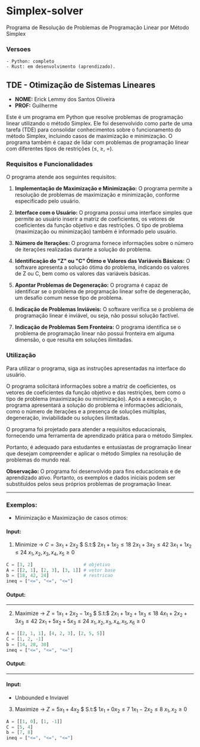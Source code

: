 # Simplex-solver
Programa de Resolução de Problemas de Programação Linear por Método Simplex

### Versoes
    - Python: completo
    - Rust: em desenvolvimento (aprendizado).

## TDE - Otimização de Sistemas Lineares
- **NOME:** Erick Lemmy dos Santos Oliveira
- **PROF:** Guilherme

Este é um programa em Python que resolve problemas de programação linear utilizando o método Simplex. Ele foi desenvolvido como parte de uma tarefa (TDE) para consolidar conhecimentos sobre o funcionamento do método Simplex, incluindo casos de maximização e minimização. O programa também é capaz de lidar com problemas de programação linear com diferentes tipos de restrições (≤, ≥, =).

### Requisitos e Funcionalidades
O programa atende aos seguintes requisitos:

1. **Implementação de Maximização e Minimização:** O programa permite a resolução de problemas de maximização e minimização, conforme especificado pelo usuário.

2. **Interface com o Usuário:** O programa possui uma interface simples que permite ao usuário inserir a matriz de coeficientes, os vetores de coeficientes da função objetivo e das restrições. O tipo de problema (maximização ou minimização) também é informado pelo usuário.

3. **Número de Iterações:** O programa fornece informações sobre o número de iterações realizadas durante a solução do problema.

4. **Identificação do "Z" ou "C" Ótimo e Valores das Variáveis Básicas:** O software apresenta a solução ótima do problema, indicando os valores de Z ou C, bem como os valores das variáveis básicas.

5. **Apontar Problemas de Degeneração:** O programa é capaz de identificar se o problema de programação linear sofre de degeneração, um desafio comum nesse tipo de problema.

6. **Indicação de Problemas Inviáveis:** O software verifica se o problema de programação linear é inviável, ou seja, não possui solução factível.

7. **Indicação de Problemas Sem Fronteira:** O programa identifica se o problema de programação linear não possui fronteira em alguma dimensão, o que resulta em soluções ilimitadas.

### Utilização
Para utilizar o programa, siga as instruções apresentadas na interface do usuário. 

O programa solicitará informações sobre a matriz de coeficientes, os vetores de coeficientes da função objetivo e das restrições, bem como o tipo de problema (maximização ou minimização). Após a execução, o programa apresentará a solução do problema e informações adicionais, como o número de iterações e a presença de soluções múltiplas, degeneração, inviabilidade ou soluções ilimitadas.

O programa foi projetado para atender a requisitos educacionais, fornecendo uma ferramenta de aprendizado prática para o método Simplex. 

Portanto, é adequado para estudantes e entusiastas de programação linear que desejam compreender e aplicar o método Simplex na resolução de problemas do mundo real.

**Observação:** O programa foi desenvolvido para fins educacionais e de aprendizado ativo. Portanto, os exemplos e dados iniciais podem ser substituídos pelos seus próprios problemas de programação linear.

---

### Exemplos:

- Minimização e Maximização de casos otimos:

#### Input:
1. Minimize $\to$ $C = 3x_1 + 2x_2$
$ S.t:$
    $2x_1 + 1x_2\leq 18$
    $2x_1 + 3x_2\leq 42$
    $3x_1 + 1x_2\leq 24$
$x_1, x_2, x_3, x_4, x_5 \geq 0$

```python 
C = [3, 2]                   # objetivo
A = [[2, 1], [2, 3], [3, 1]] # vetor base
b = [18, 42, 24]             # restricao
ineq = ["<=", "<=", "<="]
```

#### Output:


---

2. Maximize $\to$ $Z = 1x_1 + 2x_2 -1x_3$
$ S.t:$
    $2x_1 + 1x_2 + 1x_3 \leq 18$
    $4x_1 + 2x_2 + 3x_3 \leq 42$
    $2x_1 + 5x_2 + 5x_3 \leq 24$
$x_1, x_2, x_3, x_4, x_5, x_6 \geq 0$

```python 
A = [[2, 1, 1], [4, 2, 3], [2, 5, 5]]
C = [1, 2, -1]
b = [14, 28, 30]
ineq = ["<=", "<=", "<="]
```

#### Output:

---

#### Input:
- Unbounded e Inviavel

3. Maximize $\to$ $Z = 5x_1 + 4x_2$
$ S.t:$
    $1x_1 + 0x_2\leq 7$
    $1x_1 - 2x_2\leq 8$
$x_1, x_2 \geq 0$

```python 
A = [[1, 0], [1, -1]]
C = [5, 4]
b = [7, 8]
ineq = ["<=", "<=", "<="]
```
